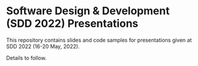 # Software Design & Development (SDD 2022) Presentations

This repository contains slides and code samples for presentations given at SDD 2022 (16-20 May, 2022).  

Details to follow.